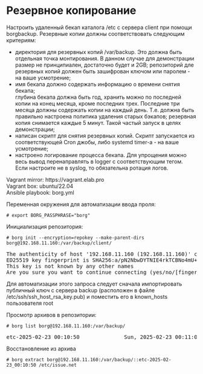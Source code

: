 
<h1>Резервное копирование</h1>
<p>Настроить удаленный бекап каталога /etc c сервера client при помощи borgbackup. Резервные копии должны соответствовать следующим критериям:</p>
<ul>
  <li>директория для резервных копий /var/backup. Это должна быть отдельная точка монтирования. В данном случае для демонстрации размер не принципиален, достаточно будет и 2GB;
  репозиторий дле резервных копий должен быть зашифрован ключом или паролем - на ваше усмотрение;</li>
  <li>имя бекапа должно содержать информацию о времени снятия бекапа;</li>
  глубина бекапа должна быть год, хранить можно по последней копии на конец месяца, кроме последних трех.
  Последние три месяца должны содержать копии на каждый день. Т.е. должна быть правильно настроена политика удаления старых бэкапов;
  резервная копия снимается каждые 5 минут. Такой частый запуск в целях демонстрации;</li>
  <li>написан скрипт для снятия резервных копий. Скрипт запускается из соответствующей Cron джобы, либо systemd timer-а - на ваше усмотрение;</li>
  <li>настроено логирование процесса бекапа. Для упрощения можно весь вывод перенаправлять в logger с соответствующим тегом. Если настроите не в syslog, то обязательна ротация логов.</li>
</ul>

<p>
Vagrant mirror: https://vagrant.elab.pro<br>
Vagrant box: ubuntu/22.04<br>
Ansible playbook: borg.yml  
</p>

<p>Переменная окружения для автоматизации ввода проля: </p>
<code># export BORG_PASSPHRASE="borg"</code>

<p>Инициализация репозитория:</p>
<code># borg init --encryption=repokey --make-parent-dirs borg@192.168.11.160:/var/backup/client/</code>
<pre>
The authenticity of host '192.168.11.160 (192.168.11.160)' can't be established.
ED25519 key fingerprint is SHA256:a/pN2NbwDYTNIE4rkTCBNo4mU+1aKtPvYDxIoHQfI0M.
This key is not known by any other names
Are you sure you want to continue connecting (yes/no/[fingerprint])? yes
</pre>
<p>Для автоматизации этого запроса следует сначала импортировать публичный ключ с сервера backup (расположен в файле /etc/ssh/ssh_host_rsa_key.pub) и поместить его в known_hosts пользователя root</p>

<p>Просмотр архивов в репозитории:</p>
<code># borg list borg@192.168.11.160:/var/backup/</code>
<pre>etc-2025-02-23_00:10:50              Sun, 2025-02-23 00:11:04 [6ea99eb526c7c657b2ee9b64a818c1984679eac3a7e25045bacca1670d6ece65]</pre>

<p>Восстановление из архива</p>
<code># borg extract borg@192.168.11.160:/var/backup/::etc-2025-02-23_00:10:50 /etc/issue.net</code>

